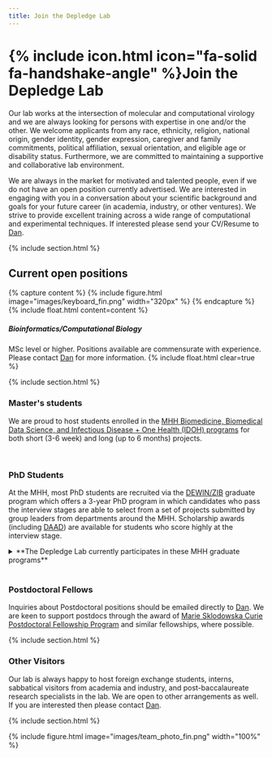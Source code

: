 ```yaml
---
title: Join the Depledge Lab
---
```


# {% include icon.html icon="fa-solid fa-handshake-angle" %}Join the Depledge Lab

Our lab works at the intersection of molecular and computational virology and we are always looking for persons with expertise in one and/or the other. We welcome applicants from any race, ethnicity, religion, national origin, gender identity, gender expression, caregiver and family commitments, political affiliation, sexual orientation, and eligible age or disability status. Furthermore, we are committed to maintaining a supportive and collaborative lab environment.

We are always in the market for motivated and talented people, even if we do not have an open position currently advertised. We are interested in engaging with you in a conversation about your scientific background and goals for your future career (in academia, industry, or other ventures). We strive to provide excellent training across a wide range of computational and experimental techniques. If interested please send your CV/Resume to [Dan](contact).

{% include section.html %}

## Current open positions

{% capture content %}
{% include figure.html image="images/keyboard_fin.png" width="320px" %}
{% endcapture %}
{% include float.html content=content %}
##### Bioinformatics/Computational Biology
MSc level or higher. Positions available are commensurate with experience. Please contact [Dan](contact) for more information.
{% include float.html clear=true %}

{% include section.html %}



### Master's students
We are proud to host students enrolled in the [MHH Biomedicine, Biomedical Data Science, and Infectious Disease + One Health (IDOH) programs](https://www.mhh.de/en/all-degree-programs) for both short (3-6 week) and long (up to 6 months) projects.

<br/>

### PhD Students
At the MHH, most PhD students are recruited via the [DEWIN/ZIB](https://www.mhh.de/hbrs/zib) graduate program which offers a 3-year PhD program in which candidates who pass the interview stages are able to select from a set of projects submitted by group leaders from departments around the MHH. Scholarship awards (including [DAAD](https://www.daad.de/en/studying-in-germany/scholarships/daad-scholarships/)) are available for students who score highly at the interview stage. 

<details markdown="1">
<summary>**The Depledge Lab currently participates in these MHH graduate programs**</summary>
- **[DEWIN](https://www.mhh.de/en/hbrs/zib)**: The Infection Biology / Dynamics of Host-Pathogen Interactions Graduate Program is a 3-year PhD program focused on Infection Biology.
</details>

<br/>

### Postdoctoral Fellows
Inquiries about Postdoctoral positions should be emailed directly to [Dan](contact). We are keen to support postdocs through the award of [Marie Sklodowska Curie Postdoctoral Fellowship Program](https://marie-sklodowska-curie-actions.ec.europa.eu/actions/postdoctoral-fellowships) and similar fellowships, where possible.


{% include section.html %}

### Other Visitors

Our lab is always happy to host foreign exchange students, interns, sabbatical visitors from academia and industry, and post-baccalaureate research specialists in the lab. We are open to other arrangements as well. If you are interested then please contact [Dan](contact).

{% include section.html %}


{% include figure.html image="images/team_photo_fin.png" width="100%" %}